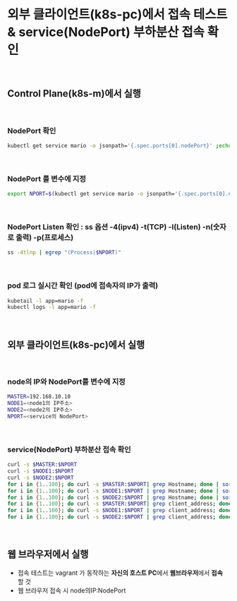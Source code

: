 # 외부 클라이언트(k8s-pc)에서 접속 테스트 & service(NodePort) 부하분산 접속 확인

<br />

## Control Plane(k8s-m)에서 실행
<br />

### NodePort 확인
```sh
kubectl get service mario -o jsonpath='{.spec.ports[0].nodePort}' ;echo
```

<br />

### NodePort 를 변수에 지정
```sh
export NPORT=$(kubectl get service mario -o jsonpath='{.spec.ports[0].nodePort}')
```

<br />

### NodePort Listen 확인 : ss 옵션 -4(ipv4) -t(TCP) -l(Listen) -n(숫자로 출력) -p(프로세스)
```sh
ss -4tlnp | egrep "(Process|$NPORT)"
```

<br />

### pod 로그 실시간 확인 (pod에 접속자의 IP가 출력)
```sh
kubetail -l app=mario -f
kubectl logs -l app=mario -f
```
<br />

## 외부 클라이언트(k8s-pc)에서 실행

<br />

### node의 IP와 NodePort를 변수에 지정
```sh
MASTER=192.168.10.10
NODE1=<node1의 IP주소>
NODE2=<node2의 IP주소>
NPORT=<service의 NodePort>
```

<br />

### service(NodePort) 부하분산 접속 확인
```sh
curl -s $MASTER:$NPORT
curl -s $NODE1:$NPORT
curl -s $NODE2:$NPORT
for i in {1..100}; do curl -s $MASTER:$NPORT| grep Hostname; done | sort | uniq -c | sort -nr
for i in {1..100}; do curl -s $NODE1:$NPORT | grep Hostname; done | sort | uniq -c | sort -nr
for i in {1..100}; do curl -s $NODE2:$NPORT | grep Hostname; done | sort | uniq -c | sort -nr
for i in {1..100}; do curl -s $MASTER:$NPORT| grep client_address; done | sort | uniq -c | sort -nr
for i in {1..100}; do curl -s $NODE1:$NPORT | grep client_address; done | sort | uniq -c | sort -nr
for i in {1..100}; do curl -s $NODE2:$NPORT | grep client_address; done | sort | uniq -c | sort -nr
```
<br />

## 웹 브라우저에서 실행
- 접속 테스트는 vagrant 가 동작하는 **자신의 호스트 PC**에서 **웹브라우저**에서 **접속** 할 것
- 웹 브라우저 접속 시 node의IP:NodePort
